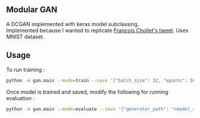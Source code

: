 ## Modular GAN 

A DCGAN implemented with keras model subclassing.   
Implemented because I wanted to replicate [François Chollet's tweet](https://twitter.com/fchollet/status/1250622989541838848). 
Uses MNIST dataset.

## Usage 
To run training : 

```bash
python -m gan.main --mode=train --save '{"batch_size": 32, "epochs": 50, "dataset": "mnist", "latent_dim": 100, "buffer_size": 60000}'
```

Once model is trained and saved, modify the following for running evaluation :

```bash
python -m gan.main --mode=evaluate --save '{"generator_path": "<model_save_path>", "latent_dim": 100, "num_images": 20}'
```
